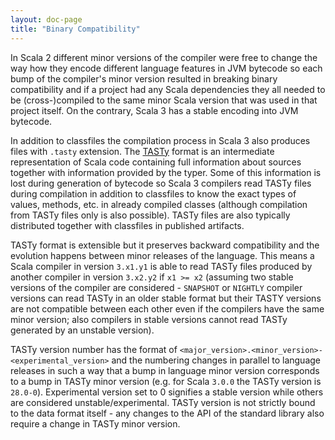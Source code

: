 ```yaml
---
layout: doc-page
title: "Binary Compatibility"
---
```


In Scala 2 different minor versions of the compiler were free to change the way how they encode different language features in JVM bytecode so each bump of the compiler's minor version resulted in breaking binary compatibility and if a project had any Scala dependencies they all needed to be (cross-)compiled to the same minor Scala version that was used in that project itself. On the contrary, Scala 3 has a stable encoding into JVM bytecode.

In addition to classfiles the compilation process in Scala 3 also produces files with `.tasty` extension. The [TASTy](https://docs.scala-lang.org/scala3/guides/tasty-overview.html) format is an intermediate representation of Scala code containing full information about sources together with information provided by the typer. Some of this information is lost during generation of bytecode so Scala 3 compilers read TASTy files during compilation in addition to classfiles to know the exact types of values, methods, etc. in already compiled classes (although compilation from TASTy files only is also possible). TASTy files are also typically distributed together with classfiles in published artifacts.

TASTy format is extensible but it preserves backward compatibility and the evolution happens between minor releases of the language. This means a Scala compiler in version `3.x1.y1` is able to read TASTy files produced by another compiler in version `3.x2.y2` if `x1 >= x2` (assuming two stable versions of the compiler are considered - `SNAPSHOT` or `NIGHTLY` compiler versions can read TASTy in an older stable format but their TASTY versions are not compatible between each other even if the compilers have the same minor version; also compilers in stable versions cannot read TASTy generated by an unstable version).

TASTy version number has the format of `<major_version>.<minor_version>-<experimental_version>` and the numbering changes in parallel to language releases in such a way that a bump in language minor version corresponds to a bump in TASTy minor version (e.g. for Scala `3.0.0` the TASTy version is `28.0-0`). Experimental version set to 0 signifies a stable version while others are considered unstable/experimental. TASTy version is not strictly bound to the data format itself - any changes to the API of the standard library also require a change in TASTy minor version.
